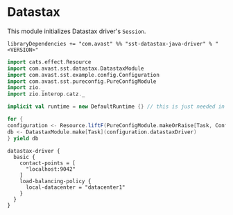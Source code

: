 # Datastax

This module initializes Datastax driver's `Session`.

`libraryDependencies += "com.avast" %% "sst-datastax-java-driver" % "<VERSION>"`

```scala mdoc:silent
import cats.effect.Resource
import com.avast.sst.datastax.DatastaxModule
import com.avast.sst.example.config.Configuration
import com.avast.sst.pureconfig.PureConfigModule
import zio._
import zio.interop.catz._

implicit val runtime = new DefaultRuntime {} // this is just needed in example

for {
configuration <- Resource.liftF(PureConfigModule.makeOrRaise[Task, Configuration])
db <- DatastaxModule.make[Task](configuration.datastaxDriver)
} yield db
```

```
datastax-driver {
  basic {
    contact-points = [
      "localhost:9042"
    ]
    load-balancing-policy {
      local-datacenter = "datacenter1"
    }
  }
}
```